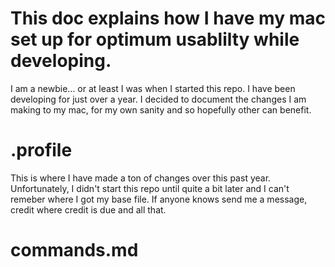 # This doc explains how I have my mac set up for optimum usablilty while developing.

I am a newbie... or at least I was when I started this repo. I have been developing for just over a year. I decided to document the changes I am making to my mac, for my own sanity and so hopefully other can benefit.

# .profile

This is where I have made a ton of changes over this past year. Unfortunately, I didn't start this repo until quite a bit later and I can't remeber where I got my base file. If anyone knows send me a message, credit where credit is due and all that.

# commands.md
